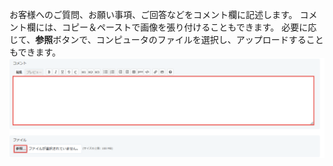 お客様へのご質問、お願い事項、ご回答などをコメント欄に記述します。
コメント欄には、コピー＆ペーストで画像を張り付けることもできます。
必要に応じて、**参照**ボタンで、コンピュータのファイルを選択し、アップロードすることもできます。
[![Screenshot](/images/clipboard-202203071145-4x5ba.png)](/images/clipboard-202203071145-4x5ba.png)
